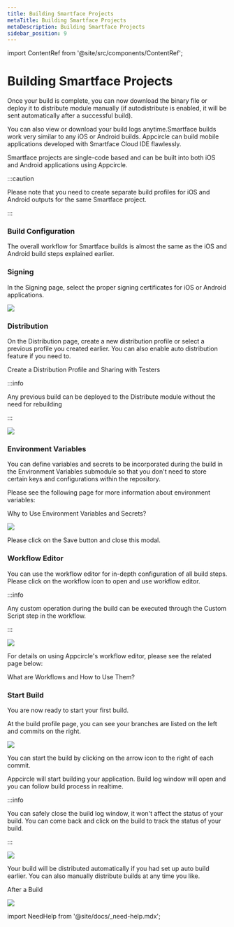 ```yaml
---
title: Building Smartface Projects
metaTitle: Building Smartface Projects
metaDescription: Building Smartface Projects
sidebar_position: 9
---
```


import ContentRef from '@site/src/components/ContentRef';

# Building Smartface Projects

Once your build is complete, you can now download the binary file or deploy it to distribute module manually (if autodistribute is enabled, it will be sent automatically after a successful build).

You can also view or download your build logs anytime.Smartface builds work very similar to any iOS or Android builds. Appcircle can build mobile applications developed with Smartface Cloud IDE flawlessly.

Smartface projects are single-code based and can be built into both iOS and Android applications using Appcircle.

:::caution

Please note that you need to create separate build profiles for iOS and Android outputs for the same Smartface project.

:::

### Build Configuration

The overall workflow for Smartface builds is almost the same as the iOS and Android build steps explained earlier.


### Signing

In the Signing page, select the proper signing certificates for iOS or Android applications.

![](https://cdn.appcircle.io/docs/assets/05-02-SmartfaceBuilds.jpg)

###

### Distribution

On the Distribution page, create a new distribution profile or select a previous profile you created earlier. You can also enable auto distribution feature if you need to.

<ContentRef url="/distribute/create-or-select-a-distribution-profile">
  Create a Distribution Profile and Sharing with Testers
</ContentRef>

:::info

Any previous build can be deployed to the Distribute module without the need for rebuilding

:::

![](https://cdn.appcircle.io/docs/assets/05-03-SmartfaceBuilds.jpg)

###

### Environment Variables

You can define variables and secrets to be incorporated during the build in the Environment Variables submodule so that you don't need to store certain keys and configurations within the repository.

Please see the following page for more information about environment variables:

<ContentRef url="/environment-variables/why-to-use-environment-variables-and-secrets">
  Why to Use Environment Variables and Secrets?
</ContentRef>

![](https://cdn.appcircle.io/docs/assets/05-04-SmartfaceBuilds.jpg)

Please click on the Save button and close this modal.

###

### Workflow Editor

You can use the workflow editor for in-depth configuration of all build steps. Please click on the workflow icon to open and use workflow editor.

:::info

Any custom operation during the build can be executed through the Custom Script step in the workflow.

:::

![](https://cdn.appcircle.io/docs/assets/03-05a-Smf-Build-Workflow.jpg)

For details on using Appcircle's workflow editor, please see the related page below:

<ContentRef url="/workflows/why-to-use-workflows">What are Workflows and How to Use Them?</ContentRef>

### Start Build

You are now ready to start your first build.

At the build profile page, you can see your branches are listed on the left and commits on the right.

![](<https://cdn.appcircle.io/docs/assets/01-06-Connect-Repository (1).jpg>)

You can start the build by clicking on the arrow icon to the right of each commit.

Appcircle will start building your application. Build log window will open and you can follow build process in realtime.

:::info

You can safely close the build log window, it won't affect the status of your build. You can come back and click on the build to track the status of your build.

:::

![](<https://cdn.appcircle.io/docs/assets/03-06-iOS-Build-Building (1).jpg>)

Your build will be distributed automatically if you had set up auto build earlier. You can also manually distribute builds at any time you like.

<ContentRef url="/build/after-a-build">After a Build</ContentRef>

![](https://cdn.appcircle.io/docs/assets/03-06-iOS-Build-AfterBuild.jpg)

import NeedHelp from '@site/docs/\_need-help.mdx';

<NeedHelp />
